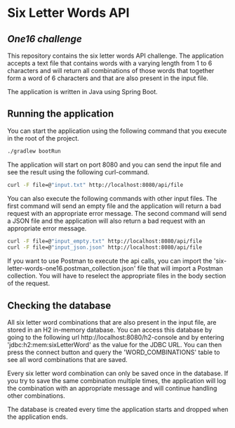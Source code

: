 # Six Letter Words API
## _One16 challenge_

This repository contains the six letter words API challenge. The application accepts a text file that contains words with a varying length from 1 to 6 characters and will return all combinations of those words that together form a word of 6 characters and that are also present in the input file.

The application is written in Java using Spring Boot.

## Running the application

You can start the application using the following command that you execute in the root of the project.
```sh
./gradlew bootRun
```

The application will start on port 8080 and you can send the input file and see the result using the following curl-command.
```sh
curl -F file=@"input.txt" http://localhost:8080/api/file
```

You can also execute the following commands with other input files. The first command will send an empty file and the application will return a bad request with an appropriate error message. The second command will send a JSON file and the application will also return a bad request with an appropriate error message.

```sh
curl -F file=@"input_empty.txt" http://localhost:8080/api/file
curl -F file=@"input_json.json" http://localhost:8080/api/file
```

If you want to use Postman to execute the api calls, you can import the 'six-letter-words-one16.postman_collection.json' file that will import a Postman collection. You will have to reselect the appropriate files in the body section of the request.

## Checking the database

All six letter word combinations that are also present in the input file, are stored in an H2 in-memory database. You can access this database by going to the following url http://localhost:8080/h2-console and by entering 'jdbc:h2:mem:sixLetterWord' as the value for the JDBC URL. You can then press the connect button and query the 'WORD_COMBINATIONS' table to see all word combinations that are saved.

Every six letter word combination can only be saved once in the database. If you try to save the same combination multiple times, the application will log the combination with an appropriate message and will continue handling other combinations.

The database is created every time the application starts and dropped when the application ends.